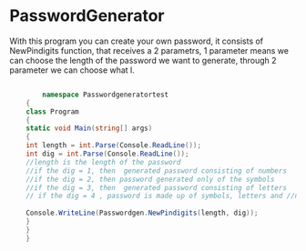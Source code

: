 # PasswordGenerator

With this program you can create your own password, it consists of NewPindigits function,  that receives a 2 parametrs, 1 parameter 
   means we can choose the length of the password we want to generate, through  2 parameter we can choose what l.



```c#

        namespace Passwordgeneratortest
	{
	class Program
	{
	static void Main(string[] args)
	{
	int length = int.Parse(Console.ReadLine());
	int dig = int.Parse(Console.ReadLine());
	//length is the length of the password
	//if the dig = 1, then  generated password consisting of numbers
	//if the dig = 2, then password generated only of the symbols
	//if the dig = 3, then  generated password consisting of letters
	// if the dig = 4 , password is made up of symbols, letters and //numbers.
	
	Console.WriteLine(Passwordgen.NewPindigits(length, dig));
	}
	}
	}




```
